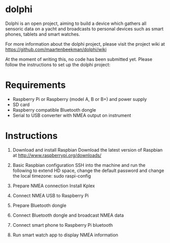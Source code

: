 dolphi
======

Dolphi is an open project, aiming to build a device which gathers all sensoric data on a yacht and broadcasts to personal devices such as smart phones, tablets and smart watches.

For more information about the dolphi project, please visit the project wiki at https://github.com/maartenbeekman/dolphi/wiki

At the moment of writing this, no code has been submitted yet. Please follow the instructions to set up the dolphi project:

Requirements
============
- Raspberry Pi or Raspberry (model A, B or B+) and power supply
- SD card
- Raspberry compatible Bluetooth dongle
- Serial to USB converter with NMEA output on instrument

Instructions
============
1. Download and install Raspbian
Download the latest version of Raspbian at http://www.raspberrypi.org/downloads/

2. Basic Raspbian configuration
SSH into the machine and run the following to extend HD space, change the default password and change the local timezone: sudo raspi-config

3. Prepare NMEA connection
Install Kplex

4. Connect NMEA USB to Raspberry Pi

5. Prepare Bluetooth dongle

6. Connect Bluetooth dongle and broadcast NMEA data

7. Connect smart phone to Raspberry Pi bluetooth

8. Run smart watch app to display NMEA information

